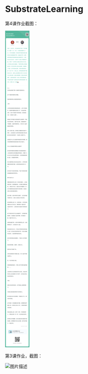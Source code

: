 # SubstrateLearning

第4课作业截图：

![1679642499673](image/README/1679642499673.png)

第3课作业，截图：

![图片描述](https://raw.githubusercontent.com/caorufu/SubstrateLearning/main/pictures/%E5%86%92%E6%B3%A1%E6%8E%92%E5%BA%8F.png)
